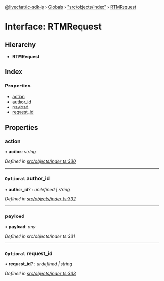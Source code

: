 [@livechat/lc-sdk-js](../README.md) › [Globals](../globals.md) › ["src/objects/index"](../modules/_src_objects_index_.md) › [RTMRequest](_src_objects_index_.rtmrequest.md)

# Interface: RTMRequest

## Hierarchy

* **RTMRequest**

## Index

### Properties

* [action](_src_objects_index_.rtmrequest.md#action)
* [author_id](_src_objects_index_.rtmrequest.md#optional-author_id)
* [payload](_src_objects_index_.rtmrequest.md#payload)
* [request_id](_src_objects_index_.rtmrequest.md#optional-request_id)

## Properties

###  action

• **action**: *string*

*Defined in [src/objects/index.ts:330](https://github.com/livechat/lc-sdk-js/blob/3cb601c/src/objects/index.ts#L330)*

___

### `Optional` author_id

• **author_id**? : *undefined | string*

*Defined in [src/objects/index.ts:332](https://github.com/livechat/lc-sdk-js/blob/3cb601c/src/objects/index.ts#L332)*

___

###  payload

• **payload**: *any*

*Defined in [src/objects/index.ts:331](https://github.com/livechat/lc-sdk-js/blob/3cb601c/src/objects/index.ts#L331)*

___

### `Optional` request_id

• **request_id**? : *undefined | string*

*Defined in [src/objects/index.ts:333](https://github.com/livechat/lc-sdk-js/blob/3cb601c/src/objects/index.ts#L333)*
